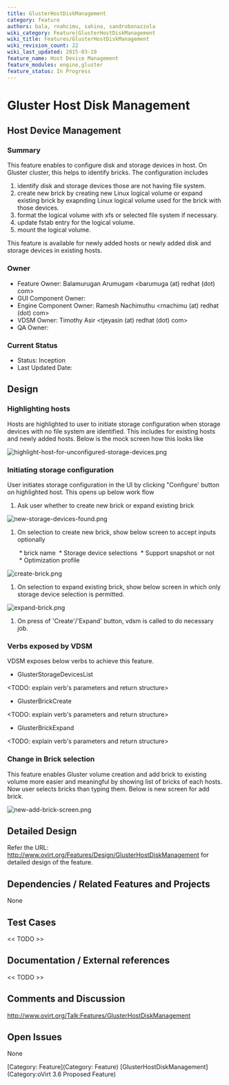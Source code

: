 ```yaml
---
title: GlusterHostDiskManagement
category: feature
authors: bala, rnahcimu, sahina, sandrobonazzola
wiki_category: Feature|GlusterHostDiskManagement
wiki_title: Features/GlusterHostDiskManagement
wiki_revision_count: 22
wiki_last_updated: 2015-03-19
feature_name: Host Device Management
feature_modules: engine,gluster
feature_status: In Progress
---
```


# Gluster Host Disk Management

## Host Device Management

### Summary

This feature enables to configure disk and storage devices in host. On Gluster cluster, this helps to identify bricks. The configuration includes

1.  identify disk and storage devices those are not having file system.
2.  create new brick by creating new Linux logical volume or expand existing brick by exapnding Linux logical volume used for the brick with those devices.
3.  format the logical volume with xfs or selected file system if necessary.
4.  update fstab entry for the logical volume.
5.  mount the logical volume.

This feature is available for newly added hosts or newly added disk and storage devices in existing hosts.

### Owner

*   Feature Owner: Balamurugan Arumugam <barumuga (at) redhat (dot) com>
*   GUI Component Owner:
*   Engine Component Owner: Ramesh Nachimuthu <rnachimu (at) redhat (dot) com>
*   VDSM Owner: Timothy Asir <tjeyasin (at) redhat (dot) com>
*   QA Owner:

### Current Status

*   Status: Inception
*   Last Updated Date:

## Design

### Highlighting hosts

Hosts are highlighted to user to initiate storage configuration when storage devices with no file system are identified. This includes for existing hosts and newly added hosts. Below is the mock screen how this looks like

![](highlight-host-for-unconfigured-storage-devices.png "highlight-host-for-unconfigured-storage-devices.png")

### Initiating storage configuration

User initiates storage configuration in the UI by clicking "Configure' button on highlighted host. This opens up below work flow

1.  Ask user whether to create new brick or expand existing brick

![](new-storage-devices-found.png "new-storage-devices-found.png")

1.  On selection to create new brick, show below screen to accept inputs optionally

       * brick name
       * Storage device selections
       * Support snapshot or not
       * Optimization profile

![](create-brick.png "create-brick.png")

1.  On selection to expand existing brick, show below screen in which only storage device selection is permitted.

![](expand-brick.png "expand-brick.png")

1.  On press of 'Create'/'Expand' button, vdsm is called to do necessary job.

### Verbs exposed by VDSM

VDSM exposes below verbs to achieve this feature.

*   GlusterStorageDevicesList

<TODO: explain verb's parameters and return structure>

*   GlusterBrickCreate

<TODO: explain verb's parameters and return structure>

*   GlusterBrickExpand

<TODO: explain verb's parameters and return structure>

### Change in Brick selection

This feature enables Gluster volume creation and add brick to existing volume more easier and meaningful by showing list of bricks of each hosts. Now user selects bricks than typing them. Below is new screen for add brick.

![](new-add-brick-screen.png "new-add-brick-screen.png")

## Detailed Design

Refer the URL: <http://www.ovirt.org/Features/Design/GlusterHostDiskManagement> for detailed design of the feature.

## Dependencies / Related Features and Projects

None

## Test Cases

<< TODO >>

## Documentation / External references

<< TODO >>

## Comments and Discussion

<http://www.ovirt.org/Talk:Features/GlusterHostDiskManagement>

## Open Issues

None

[Category: Feature](Category: Feature) [GlusterHostDiskManagement](Category:oVirt 3.6 Proposed Feature)
